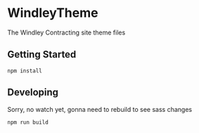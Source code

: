 # WindleyTheme
The Windley Contracting site theme files

## Getting Started

```
npm install
```

## Developing

Sorry, no watch yet, gonna need to rebuild to see sass changes

```
npm run build
```
